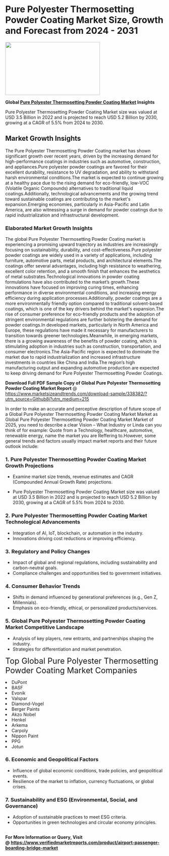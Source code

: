 <H1>Pure Polyester Thermosetting Powder Coating Market Size, Growth and Forecast from 2024 - 2031</H1><img class="aligncenter size-medium wp-image-584254" src="https://thirdeyenews.in/wp-content/uploads/2024/09/Global-Market-Research-300x168.jpeg" alt="" width="300" height="168" /><p><strong>Global&nbsp;<a href="https://www.marketsizeandtrends.com/download-sample/338382/?utm_source=Github8j?utm_medium=215">Pure Polyester Thermosetting Powder Coating Market</a> Insights</strong></p><p>Pure Polyester Thermosetting Powder Coating Market size was valued at USD 3.5 Billion in 2022 and is projected to reach USD 5.2 Billion by 2030, growing at a CAGR of 5.5% from 2024 to 2030.</p><p><h2>Market Growth Insights</h2> The Pure Polyester Thermosetting Powder Coating market has shown significant growth over recent years, driven by the increasing demand for high-performance coatings in industries such as automotive, construction, and appliances.Pure polyester powder coatings are favored for their excellent durability, resistance to UV degradation, and ability to withstand harsh environmental conditions.The market is expected to continue growing at a healthy pace due to the rising demand for eco-friendly, low-VOC (Volatile Organic Compounds) alternatives to traditional liquid coatings.Additionally, technological advancements and the growing trend toward sustainable coatings are contributing to the market's expansion.Emerging economies, particularly in Asia-Pacific and Latin America, are also witnessing a surge in demand for powder coatings due to rapid industrialization and infrastructural development.<h3>Elaborated Market Growth Insights</h3> The global Pure Polyester Thermosetting Powder Coating market is experiencing a promising upward trajectory as industries are increasingly focusing on sustainability, durability, and cost-effectiveness.Pure polyester powder coatings are widely used in a variety of applications, including furniture, automotive parts, metal products, and architectural elements.The coatings offer several advantages, including high resistance to weathering, excellent color retention, and a smooth finish that enhances the aesthetics of metal substrates.Technological innovations in powder coating formulations have also contributed to the market’s growth.These innovations have focused on improving curing times, enhancing performance in diverse environmental conditions, and increasing energy efficiency during application processes.Additionally, powder coatings are a more environmentally friendly option compared to traditional solvent-based coatings, which is one of the key drivers behind the market's expansion.The rise of consumer preference for eco-friendly products and the adoption of stringent environmental regulations are further bolstering the demand for powder coatings.In developed markets, particularly in North America and Europe, these regulations have made it necessary for manufacturers to transition towards greener technologies.Meanwhile, in emerging markets, there is a growing awareness of the benefits of powder coating, which is stimulating adoption in industries such as construction, transportation, and consumer electronics.The Asia-Pacific region is expected to dominate the market due to rapid industrialization and increased infrastructure investments in countries like China and India.The region’s high manufacturing output and expanding automotive production are expected to keep driving demand for Pure Polyester Thermosetting Powder Coatings.<p><span class=""><strong>Download Full PDF Sample Copy of Global Pure Polyester Thermosetting Powder Coating Market Report</strong> @ <a href="https://www.marketsizeandtrends.com/download-sample/338382/?utm_source=Github8j?utm_medium=215" target="_blank">https://www.marketsizeandtrends.com/download-sample/338382/?utm_source=Github8j?utm_medium=215</a></span></p><p>In order to make an accurate and perceptive description of future scope of a Global&nbsp;Pure Polyester Thermosetting Powder Coating Market Market as Global&nbsp;Pure Polyester Thermosetting Powder Coating Market Market of 2025, you need to describe a clear Vision &ndash; What Industry or Linda can you think of for example: Quote from a Technology, healthcare, automotive, renewable energy, name the market you are Reffering to.However, some general trends and factors usually impact market reports and their future outlook include:</p><h3>1.&nbsp;<strong>Pure Polyester Thermosetting Powder Coating Market Growth Projections</strong></h3><ul><li>Examine market size trends, revenue estimates and CAGR (Compounded Annual Growth Rate) projections.</li><li><p>Pure Polyester Thermosetting Powder Coating Market size was valued at USD 3.5 Billion in 2022 and is projected to reach USD 5.2 Billion by 2030, growing at a CAGR of 5.5% from 2024 to 2030.</p></li></ul><h3>2.&nbsp;<strong>Pure Polyester Thermosetting Powder Coating Market Technological Advancements</strong></h3><ul><li>Integration of AI, IoT, blockchain, or automation in the industry.</li><li>Innovations driving cost reductions or improving efficiency.</li></ul><h3>3.&nbsp;<strong>Regulatory and Policy Changes</strong></h3><ul><li>Impact of global and regional regulations, including sustainability and carbon-neutral goals.</li><li>Compliance challenges and opportunities tied to government initiatives.</li></ul><h3>4.&nbsp;<strong>Consumer Behavior Trends</strong></h3><ul><li>Shifts in demand influenced by generational preferences (e.g., Gen Z, Millennials).</li><li>Emphasis on eco-friendly, ethical, or personalized products/services.</li></ul><h3>5.&nbsp;<strong>Global Pure Polyester Thermosetting Powder Coating Market Competitive Landscape</strong></h3><ul><li>Analysis of key players, new entrants, and partnerships shaping the industry.</li><li>Strategies for differentiation and market penetration.</li></ul><p data-pm-slice="1 1 []"><span style="color: inherit; font-family: inherit; font-size: 25px;">Top Global Pure Polyester Thermosetting Powder Coating Market Companies</span></p><div class="" data-test-id=""><p><li>DuPont</li><li> BASF</li><li> Evonik</li><li> Valspar</li><li> Diamond-Vogel</li><li> Berger Paints</li><li> Akzo Nobel</li><li> Henkel</li><li> Arkema</li><li> Carpoly</li><li> Nippon Paint</li><li> PPG</li><li> Jotun</li></p></div><h3>6.&nbsp;<strong>Economic and Geopolitical Factors</strong></h3><ul><li>Influence of global economic conditions, trade policies, and geopolitical events.</li><li>Resilience of the market to inflation, currency fluctuations, or global crises.</li></ul><h3>7.&nbsp;<strong>Sustainability and ESG (Environmental, Social, and Governance)</strong></h3><ul><li>Adoption of sustainable practices to meet ESG criteria.</li><li>Opportunities in green technologies and circular economy principles.</li></ul><h2><strong style="font-size: 14px;">For More Information or Query, Visit @&nbsp;</strong><a style="background-color: #ffffff; font-size: 14px;" href="https://www.marketsizeandtrends.com/report/pure-polyester-thermosetting-powder-coating-market/" target="_blank">https://www.verifiedmarketreports.com/product/airport-passenger-boarding-bridge-market</a></h2>